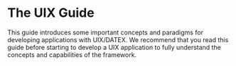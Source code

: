 # The UIX Guide

This guide introduces some important concepts and paradigms for developing applications with UIX/DATEX.
We recommend that you read this guide before starting to develop a UIX application to fully understand the concepts and capabilities of the framework. 

